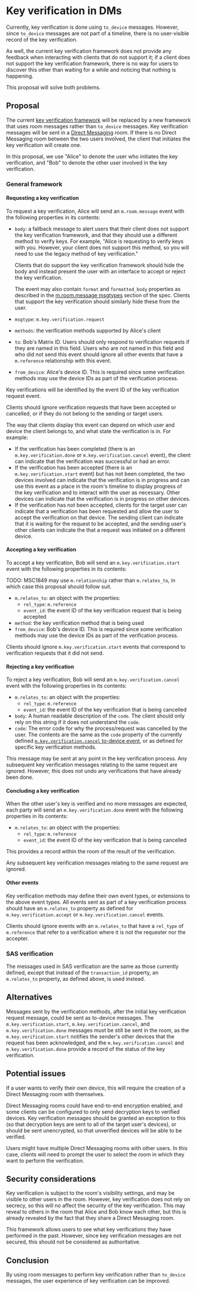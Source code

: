 # Key verification in DMs

Currently, key verification is done using `to_device` messages.  However, since
`to_device` messages are not part of a timeline, there is no user-visible
record of the key verification.

As well, the current key verification framework does not provide any feedback
when interacting with clients that do not support it; if a client does not
support the key verification framework, there is no way for users to discover
this other than waiting for a while and noticing that nothing is happening.

This proposal will solve both problems.

## Proposal

The current [key verification
framework](https://matrix.org/docs/spec/client_server/r0.5.0#key-verification-framework)
will be replaced by a new framework that uses room messages rather than
`to_device` messages.  Key verification messages will be sent in a [Direct
Messaging](https://matrix.org/docs/spec/client_server/r0.5.0#id185) room.  If
there is no Direct Messaging room between the two users involved, the client
that initiates the key verification will create one.

In this proposal, we use "Alice" to denote the user who initiates the key
verification, and "Bob" to denote the other user involved in the key
verification.

### General framework

#### Requesting a key verification

To request a key verification, Alice will send an `m.room.message` event with the
following properties in its contents:

- `body`: a fallback message to alert users that their client does not support
  the key verification framework, and that they should use a different method
  to verify keys.  For example, "Alice is requesting to verify keys with you.
  However, your client does not support this method, so you will need to use
  the legacy method of key verification."

  Clients that do support the key verification framework should hide the body
  and instead present the user with an interface to accept or reject the key
  verification.

  The event may also contain `format` and `formatted_body` properties as
  described in the [m.room.message
  msgtypes](https://matrix.org/docs/spec/client_server/r0.5.0#m-room-message-msgtypes)
  section of the spec.  Clients that support the key verification should
  similarly hide these from the user.
- `msgtype`: `m.key.verification.request`
- `methods`: the verification methods supported by Alice's client
- `to`: Bob's Matrix ID.  Users should only respond to verification requests if
  they are named in this field.  Users who are not named in this field and who
  did not send this event should ignore all other events that have a
  `m.reference` relationship with this event.
- `from_device`: Alice's device ID.  This is required since some verification
  methods may use the device IDs as part of the verification process.

Key verifications will be identified by the event ID of the key verification
request event.

Clients should ignore verification requests that have been accepted or
cancelled, or if they do not belong to the sending or target users.

The way that clients display this event can depend on which user and device the
client belongs to, and what state the verification is in.  For example:

- If the verification has been completed (there is an `m.key.verification.done`
  or `m.key.verification.cancel` event), the client can indicate that the
  verification was successful or had an error.
- If the verification has been accepted (there is an `m.key.verification.start`
  event) but has not been completed, the two devices involved can indicate that
  the verification is in progress and can use this event as a place in the
  room's timeline to display progress of the key verification and to interact
  with the user as necessary.  Other devices can indicate that the verification
  is in progress on other devices.
- If the verification has not been accepted, clients for the target user can
  indicate that a verification has been requested and allow the user to accept
  the verification on that device.  The sending client can indicate that it is
  waiting for the request to be accepted, and the sending user's other clients
  can indicate the that a request was initiated on a different device.

#### Accepting a key verification

To accept a key verification, Bob will send an `m.key.verification.start` event
with the following properties in its contents:

TODO: MSC1849 may use `m.relationship` rather than `m.relates_to`, in which
case this proposal should follow suit.

- `m.relates_to`: an object with the properties:
  - `rel_type`: `m.reference`
  - `event_id`: the event ID of the key verification request that is being
    accepted
- `method`: the key verification method that is being used
- `from_device`: Bob's device ID.  This is required since some verification
  methods may use the device IDs as part of the verification process.

Clients should ignore `m.key.verification.start` events that correspond to
verification requests that it did not send.

#### Rejecting a key verification

To reject a key verification, Bob will send an `m.key.verification.cancel`
event with the following properties in its contents:

- `m.relates_to`: an object with the properties:
  - `rel_type`: `m.reference`
  - `event_id`: the event ID of the key verification that is being cancelled
- `body`: A human readable description of the `code`. The client should only
  rely on this string if it does not understand the `code`.
- `code`: The error code for why the process/request was cancelled by the
  user. The contents are the same as the `code` property of the currently
  defined [`m.key.verification.cancel` to-device
  event](https://matrix.org/docs/spec/client_server/r0.5.0#m-key-verification-cancel),
  or as defined for specific key verification methods.

This message may be sent at any point in the key verification process.  Any
subsequent key verification messages relating to the same request are ignored.
However, this does not undo any verifications that have already been done.

#### Concluding a key verification

When the other user's key is verified and no more messages are expected, each
party will send an `m.key.verification.done` event with the following
properties in its contents:

- `m.relates_to`: an object with the properties:
  - `rel_type`: `m.reference`
  - `event_id`: the event ID of the key verification that is being cancelled

This provides a record within the room of the result of the verification.

Any subsequent key verification messages relating to the same request are ignored.

#### Other events

Key verification methods may define their own event types, or extensions to the
above event types.  All events sent as part of a key verification process
should have an `m.relates_to` property as defined for
`m.key.verification.accept` or `m.key.verification.cancel` events.

Clients should ignore events with an `m.relates_to` that have a `rel_type` of
`m.reference` that refer to a verification where it is not the requester
nor the accepter.

### SAS  verification

The messages used in SAS verification are the same as those currently defined,
except that instead of the `transaction_id` property, an `m.relates_to`
property, as defined above, is used instead.

## Alternatives

Messages sent by the verification methods, after the initial key verification
request message, could be sent as to-device messages.  The
`m.key.verification.start`, `m.key.verification.cancel`, and
`m.key.verification.done` messages must be still be sent in the room, as the
`m.key.verification.start` notifies the sender's other devices that the request
has been acknowledged, and the `m.key.verification.cancel` and
`m.key.verification.done` provide a record of the status of the key
verification.

## Potential issues

If a user wants to verify their own device, this will require the creation of a
Direct Messaging room with themselves.

Direct Messaging rooms could have end-to-end encryption enabled, and some
clients can be configured to only send decryption keys to verified devices.
Key verification messages should be granted an exception to this (so that
decryption keys are sent to all of the target user's devices), or should be
sent unencrypted, so that unverified devices will be able to be verified.

Users might have multiple Direct Messaging rooms with other users.  In this
case, clients will need to prompt the user to select the room in which they
want to perform the verification.

## Security considerations

Key verification is subject to the room's visibility settings, and may be
visible to other users in the room.  However, key verification does not rely on
secrecy, so this will no affect the security of the key verification.  This may
reveal to others in the room that Alice and Bob know each other, but this is
already revealed by the fact that they share a Direct Messaging room.

This framework allows users to see what key verifications they have performed
in the past.  However, since key verification messages are not secured, this
should not be considered as authoritative.

## Conclusion

By using room messages to perform key verification rather than `to_device`
messages, the user experience of key verification can be improved.
